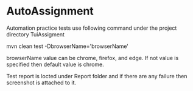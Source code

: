 # AutoAssignment
Automation practice tests use following command under the project directory TuiAssigment

mvn clean test -DbrowserName='browserName'

browserName value can be chrome, firefox, and edge. If not value is specified then default value is chrome.

Test report is locted under Report folder and if there are any failure then screenshot is attached to it.
